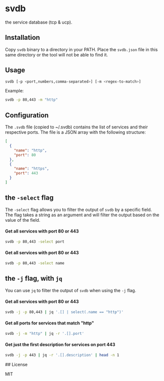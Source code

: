# svdb

the service database (tcp & ucp).

## Installation

Copy `svdb` binary to a directory in your PATH. Place the `svdb.json` file in this same directory or the tool will not be able to find it.

## Usage

```bash
svdb [-p <port,numbers,comma-separated>] [-m <regex-to-match>]
```

Example:

```bash
svdb -p 80,443 -m "http"
```

## Configuration

The `.svdb` file (copied to ~/.svdb) contains the list of services and their respective ports. The file is a JSON array with the following structure:

```json
[
  {
    "name": "http",
    "port": 80
  },
  {
    "name": "https",
    "port": 443
  }
]
```

## the `-select` flag

The `-select` flag allows you to filter the output of `svdb` by a specific field. The flag takes a string as an argument and will filter the output based on the value of the field.

#### Get all services with port 80 or 443
```bash
svdb -p 80,443 -select port
```

#### Get all services with port 80 or 443
```bash
svdb -p 80,443 -select name
```

## the `-j` flag, with `jq`

You can use `jq` to filter the output of `svdb` when using the `-j` flag.


#### Get all services with port 80 or 443
```bash
svdb -j -p 80,443 | jq '.[] | select(.name == "http")'
```

#### Get all ports for services that match "http"
```bash
svdb -j -m "http" | jq -r '.[].port'
```

#### Get just the first description for services on port 443
```bash
svdb -j -p 443 | jq -r '.[].description' | head -n 1
```

## License

MIT
